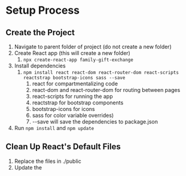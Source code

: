 # Setup Process

## Create the Project

1. Navigate to parent folder of project (do not create a new folder)
2. Create React app (this will create a new folder)
   1. `npx create-react-app family-gift-exchange`
3. Install dependencies
   1. `npm install react react-dom react-router-dom react-scripts reactstrap bootstrap-icons sass --save`
      1. react for compartmentalizing code
      2. react-dom and react-router-dom for routing between pages
      3. react-scripts for running the app
      4. reactstrap for bootstrap components
      5. bootstrap-icons for icons
      6. sass for color variable overrides)
      7. --save will save the dependencies to package.json
4. Run `npm install` and `npm update`

## Clean Up React's Default Files

1. Replace the files in ./public
2. Update the <title> in ./public/index.html
3. In ./src, create a components/ folder, a pages/ folder, and a styles/ folder
4. Move App.js to ./pages, rename to Home.js, and update imports
5. Move .css files to ./styles, rename to .scss, and update imports
6. Replace index.js with:
```JavaScript
import "./styles/index.scss";

import { BrowserRouter, Route, Routes } from "react-router-dom";

import App from "./pages/App";
import React from "react";
import ReactDOM from "react-dom/client";

const Root = () => {
	return (
		<React.StrictMode>
			<BrowserRouter>
				<Routes>
					<Route path="/" element={<App />} />
				</Routes>
			</BrowserRouter>
		</React.StrictMode>
	);
};

const root = ReactDOM.createRoot(document.getElementById("root"));
root.render(<Root />);
```
6. Remove extra .js files
7. Format files (Option + Shift + F)

## Git Setup

1. Change default branch to main
* `git branch -m master main`
2. Add ignore/ to .gitignore
3. Add an ignore/ folder
4. Commit changes
5. Publish branch

## Run Locally

1. Run `npm start`